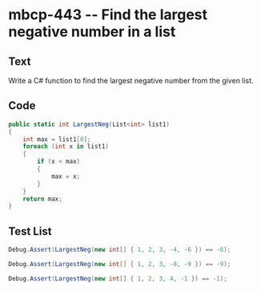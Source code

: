 # mbcp-443 -- Find the largest negative number in a list

## Text

Write a C# function to find the largest negative number from the given list.

## Code

```csharp
public static int LargestNeg(List<int> list1) 
{ 
    int max = list1[0]; 
    foreach (int x in list1) 
    { 
        if (x < max) 
        { 
            max = x; 
        } 
    } 
    return max; 
}
```

## Test List

```csharp
Debug.Assert(LargestNeg(new int[] { 1, 2, 3, -4, -6 }) == -6);
```

```csharp
Debug.Assert(LargestNeg(new int[] { 1, 2, 3, -8, -9 }) == -9);
```

```csharp
Debug.Assert(LargestNeg(new int[] { 1, 2, 3, 4, -1 }) == -1);
```
